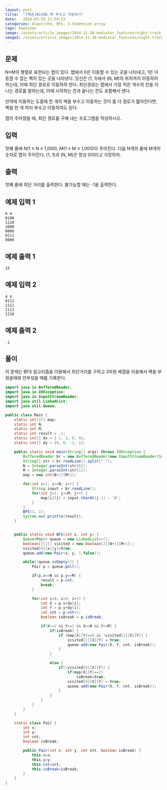 ```yaml
---
layout: post
title:  "[백준]#2206 벽 부수고 이동하기"
date:   2020-03-25 22:59:23
categories: Algorithm, BFS, 3-dimension array
tags: baekjoon
image: /assets/article_images/2014-11-30-mediator_features/night-track.JPG
image2: /assets/article_images/2014-11-30-mediator_features/night-track-mobile.JPG
---
```


문제
--------------------

N×M의 행렬로 표현되는 맵이 있다. 맵에서 0은 이동할 수 있는 곳을 나타내고, 1은 이동할 수 없는 벽이 있는 곳을 나타낸다. 당신은 (1, 1)에서 (N, M)의 위치까지 이동하려 하는데, 이때 최단 경로로 이동하려 한다. 최단경로는 맵에서 가장 적은 개수의 칸을 지나는 경로를 말하는데, 이때 시작하는 칸과 끝나는 칸도 포함해서 센다.

만약에 이동하는 도중에 한 개의 벽을 부수고 이동하는 것이 좀 더 경로가 짧아진다면, 벽을 한 개 까지 부수고 이동하여도 된다.

맵이 주어졌을 때, 최단 경로를 구해 내는 프로그램을 작성하시오.

입력
---------------------------

첫째 줄에 N(1 ≤ N ≤ 1,000), M(1 ≤ M ≤ 1,000)이 주어진다. 다음 N개의 줄에 M개의 숫자로 맵이 주어진다. (1, 1)과 (N, M)은 항상 0이라고 가정하자.

출력
----------------

첫째 줄에 최단 거리를 출력한다. 불가능할 때는 -1을 출력한다.

예제 입력 1 
----------------------

```
6 4
0100
1110
1000
0000
0111
0000
```

예제 출력 1 
------------------------

```
15
```

예제 입력 2
----------------------

```
4 4
0111
1111
1111
1110
```

예제 출력 2
------------------------

```
-1
```

풀이
--------------------------

이 문제는 BFS 알고리즘을 이용해서 최단거리를 구하고 3차원 배열을 이용해서 벽을 부쉈을때와 안부쉈을 때를 기록한다.

```java
import java.io.BufferedReader;
import java.io.IOException;
import java.io.InputStreamReader;
import java.util.LinkedList;
import java.util.Queue;

public class Main {
    static int[][] map;
    static int N;
    static int M;
    static int result = -1;
    static int[] dx = {-1, 1, 0, 0};
    static int[] dy = {0, 0, -1, 1};

    public static void main(String[] args) throws IOException {
        BufferedReader br = new BufferedReader(new InputStreamReader(System.in));
        String[] str = br.readLine().split(" ");
        N = Integer.parseInt(str[0]);
        M = Integer.parseInt(str[1]);
        map = new int[N+1][M+1];

        for(int i=1; i<=N; i++) {
            String input = br.readLine();
            for(int j=1; j<=M; j++) {
                map[i][j] = input.charAt(j-1) - '0';
            }
        }
        BFS(1, 1);
        System.out.println(result);
    }


    public static void BFS(int x, int y) {
        Queue<Pair> queue = new LinkedList<>();
        boolean[][][] visited = new boolean[2][N+1][M+1];;
        visited[0][x][y]=true;
        queue.add(new Pair(x, y, 1,false));

        while(!queue.isEmpty()) {
            Pair p = queue.poll();

            if(p.x==N && p.y==M) {
                result = p.cnt;
                break;
            }

            for(int i=0; i<4; i++) {
                int X = p.x+dx[i];
                int Y = p.y+dy[i];
                int cnt = p.cnt+1;
                boolean isBreak = p.isBreak;

                if(X>=1 && Y>=1 && X<=N && Y<=M) {
                    if(isBreak) {
                        if (map[X][Y]==0 && !visited[1][X][Y]) {
                            visited[1][X][Y] = true;
                            queue.add(new Pair(X, Y, cnt, isBreak));
                        }
                    }

                    else {
                        if(!visited[0][X][Y]) {
                            if(map[X][Y]==1)
                                isBreak=true;
                            visited[0][X][Y] = true;
                            queue.add(new Pair(X, Y, cnt, isBreak));
                        }
                    }
                }
            }
        }
    }

    static class Pair {
        int x;
        int y;
        int cnt;
        boolean isBreak;

        public Pair(int x, int y, int cnt, boolean isBreak) {
            this.x=x;
            this.y=y;
            this.cnt=cnt;
            this.isBreak=isBreak;
        }
    }
}
```

